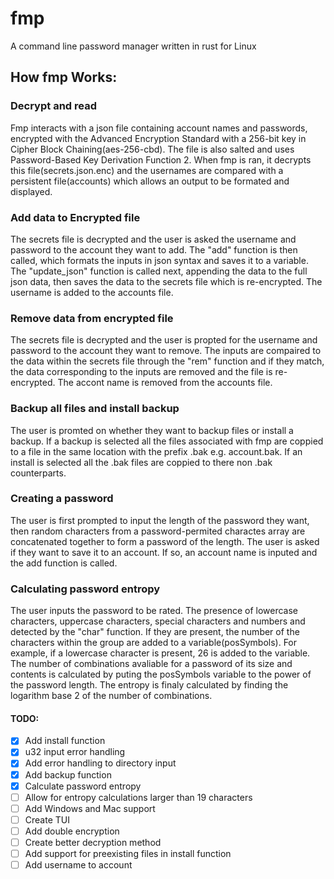 # fmp
A command line password manager written in rust for Linux

## How fmp Works:
### Decrypt and read 
Fmp interacts with a json file containing account names and passwords, encrypted with the Advanced Encryption Standard with a 256-bit key in Cipher Block Chaining(aes-256-cbd). The file is also salted and uses Password-Based Key Derivation Function 2. When fmp is ran, it decrypts this file(secrets.json.enc) and the usernames are compared with a persistent file(accounts) which allows an output to be formated and displayed.

### Add data to Encrypted file
The secrets file is decrypted and the user is asked the username and password to the account they want to add. The "add" function is then called, which formats the inputs in json syntax and saves it to a variable. The "update_json" function is called next, appending the data to the full json data, then saves the data to the secrets file which is re-encrypted. The username is added to the accounts file.

### Remove data from encrypted file
The secrets file is decrypted and the user is propted for the username and password to the account they want to remove. The inputs are compaired to the data within the secrets file through the "rem" function and if they match, the data corresponding to the inputs are removed and the file is re-encrypted. The accont name is removed from the accounts file.

### Backup all files and install backup
The user is promted on whether they want to backup files or install a backup. If a backup is selected all the files associated with fmp are coppied to a file in the same location with the prefix .bak e.g. account.bak. If an install is selected all the .bak files are coppied to there non .bak counterparts.

### Creating a password
The user is first prompted to input the length of the password they want, then random characters from a password-permited charactes array are concatenated together to form a password of the length. The user is asked if they want to save it to an account. If so, an account name is inputed and the add function is called.

### Calculating password entropy
The user inputs the password to be rated. The presence of lowercase characters, uppercase characters, special characters and numbers and detected by the "char" function. If they are present, the number of the characters within the group are added to a variable(posSymbols). For example, if a lowercase character is present, 26 is added to the variable. The number of combinations avaliable for a password of its size and contents is calculated by puting the posSymbols variable to the power of the password length. The entropy is finaly calculated by finding the logarithm base 2 of the number of combinations.

#### TODO:
- [x] Add install function
- [x] u32 input error handling
- [x] Add error handling to directory input
- [x] Add backup function
- [x] Calculate password entropy
- [ ] Allow for entropy calculations larger than 19 characters
- [ ] Add Windows and Mac support
- [ ] Create TUI
- [ ] Add double encryption
- [ ] Create better decryption method
- [ ] Add support for preexisting files in install function
- [ ] Add username to account
